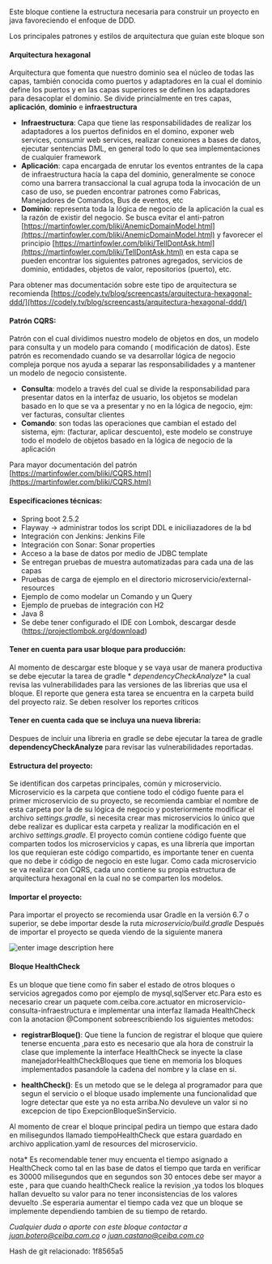 Este bloque contiene la estructura necesaria para construir un proyecto en java favoreciendo el enfoque de DDD.

Los principales patrones y estilos de arquitectura que guían este bloque son

#### Arquitectura hexagonal

Arquitectura que fomenta que nuestro dominio sea el núcleo de todas las capas, también conocida como puertos y
adaptadores en la cual el dominio define los puertos y en las capas superiores se definen los adaptadores para
desacoplar el dominio. Se divide princialmente en tres capas, **aplicación**, **dominio** e **infraestructura**

- **Infraestructura**: Capa que tiene las responsabilidades de realizar los adaptadores a los puertos definidos en el
  domino, exponer web services, consumir web services, realizar conexiones a bases de datos, ejecutar sentencias DML, en
  general todo lo que sea implementaciones de cualquier framework
- **Aplicación**: capa encargada de enrutar los eventos entrantes de la capa de infraestructura hacía la capa del
  dominio, generalmente se conoce como una barrera transaccional la cual agrupa toda la invocación de un caso de uso, se
  pueden encontrar patrones como Fabricas, Manejadores de Comandos, Bus de eventos, etc
- **Dominio**: representa toda la lógica de negocio de la aplicación la cual es la razón de existir del negocio. Se
  busca evitar el
  anti-patron [https://martinfowler.com/bliki/AnemicDomainModel.html](https://martinfowler.com/bliki/AnemicDomainModel.html)
  y favorecer el
  principio [https://martinfowler.com/bliki/TellDontAsk.html](https://martinfowler.com/bliki/TellDontAsk.html) en esta
  capa se pueden encontrar los siguientes patrones agregados, servicios de dominio, entidades, objetos de valor,
  repositorios (puerto), etc.

Para obtener mas documentación sobre este tipo de arquitectura se
recomienda [https://codely.tv/blog/screencasts/arquitectura-hexagonal-ddd/](https://codely.tv/blog/screencasts/arquitectura-hexagonal-ddd/)

#### Patrón CQRS:

Patrón con el cual dividimos nuestro modelo de objetos en dos, un modelo para consulta y un modelo para comando (
modificación de datos). Este patrón es recomendado cuando se va desarrollar lógica de negocio compleja porque nos ayuda
a separar las responsabilidades y a mantener un modelo de negocio consistente.

- **Consulta**: modelo a través del cual se divide la responsabilidad para presentar datos en la interfaz de usuario,
  los objetos se modelan basado en lo que se va a presentar y no en la lógica de negocio, ejm: ver facturas, consultar
  clientes
- **Comando**: son todas las operaciones que cambian el estado del sistema, ejm: (facturar, aplicar descuento), este
  modelo se construye todo el modelo de objetos basado en la lógica de negocio de la aplicación

Para mayor documentación del patrón [https://martinfowler.com/bliki/CQRS.html](https://martinfowler.com/bliki/CQRS.html)

#### Especificaciones técnicas:

- Spring boot 2.5.2
- Flayway -> administrar todos los script DDL e iniciliazadores de la bd
- Integración con Jenkins: Jenkins File
- Integración con Sonar: Sonar properties
- Acceso a la base de datos por medio de JDBC template
- Se entregan pruebas de muestra automatizadas para cada una de las capas
- Pruebas de carga de ejemplo en el directorio microservicio/external-resources
- Ejemplo de como modelar un Comando y un Query
- Ejemplo de pruebas de integración con H2
- Java 8
- Se debe tener configurado el IDE con Lombok, descargar desde (https://projectlombok.org/download)

#### Tener en cuenta para usar bloque para producción:

Al momento de descargar este bloque y se vaya usar de manera productiva se debe ejecutar la tarea de gradle *
*dependencyCheckAnalyze** la cual revisa las vulnerabilidades para las versiones de las librerias que usa el bloque. El
reporte que genera esta tarea se encuentra en la carpeta build del proyecto raiz. Se deben resolver los reportes
críticos

#### Tener en cuenta cada que se incluya una nueva libreria:

Despues de incluir una libreria en gradle se debe ejecutar la tarea de gradle **dependencyCheckAnalyze** para revisar
las vulnerabilidades reportadas.

#### Estructura del proyecto:

Se identifican dos carpetas principales, común y microservicio. Microservicio es la carpeta que contiene todo el código
fuente para el primer microservicio de su proyecto, se recomienda cambiar el nombre de esta carpeta por la de su lógica
de negocio y posteriormente modificar el archivo *settings.gradle*, si necesita crear mas microservicios lo único que
debe realizar es duplicar esta carpeta y realizar la modificación en el archivo *settings.gradle*. El proyecto común
contiene código fuente que comparten todos los microservicios y capas, es una librería que importan los que requieran
este código compartido, es importante tener en cuenta que no debe ir código de negocio en este lugar.
Como cada microservicio se va realizar con CQRS, cada uno contiene su propia estructura de arquitectura hexagonal en la
cual no se comparten los modelos.

#### Importar el proyecto:

Para importar el proyecto se recomienda usar Gradle en la versión 6.7 o superior, se debe importar desde la ruta
*microservicio/build.gradle*
Después de importar el proyecto se queda viendo de la siguiente manera

![enter image description here](https://drive.google.com/uc?id=1x2ZVpM2steX0Er-jDNoffQ_V6pRVdW0k)

#### Bloque HealthCheck

Es un bloque que tiene como fin saber el estado de otros bloques o servicios agregados como por ejemplo de
mysql,sqlServer etc.Para esto es necesario crear un paquete com.ceiba.core.actuator en
microservicio-consulta-infraestructura e implementar una interfaz llamada HealthCheck con la anotacion @Component
sobreescribiendo los siguientes metodos:

- **registrarBloque()**: Que tiene la funcion de registrar el bloque que quiere tenerse encuenta ,para esto es necesario
  que ala hora de construir la clase que implemente la interface HealthCheck se inyecte la clase
  manejadorHealthCheckBloques que tiene en memoria los bloques
  implementados pasandole la cadena del nombre y la clase en si.

- **healthCheck()**: Es un metodo que se le delega al programador para que segun el servicio o el bloque usado
  implemente una funcionalidad que logre detectar que este ya no esta arriba.No devuleve un valor si no excepcion de
  tipo ExepcionBloqueSinServicio.

Al momento de crear el bloque principal pedira un tiempo que estara dado en milisegundos llamado tiempoHealthCheck que
estara guardado en archivo application.yaml de resources del microservicio.

nota* Es recomendable tener muy encuenta el tiempo asignado a HealthCheck como tal en las base de datos el tiempo que
tarda en verificar es 30000 milisegundos que en segundos son 30 entoces debe ser mayor a este , para que cuando
healthCheck realice la revision ,ya todos los bloques hallan devuelto su valor para no tener inconsistencias de
los valores devuelto .Se esperaria aumentar el tiempo cada vez que un bloque se implemente dependiendo tambien de su
tiempo de retardo.

*Cualquier duda o aporte con este bloque contactar a juan.botero@ceiba.com.co o juan.castano@ceiba.com.co*

Hash de git relacionado: 1f8565a5